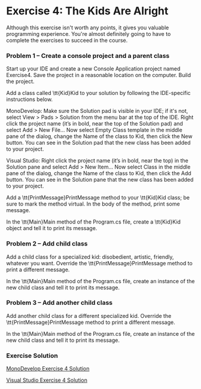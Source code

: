 # Exercise 4: The Kids Are Alright

Although this exercise isn't worth any points, it gives you valuable programming experience. You're almost definitely going to have to complete the exercises to succeed in the course.

### Problem 1 – Create a console project and a parent class

Start up your IDE and create a new Console Application project named Exercise4. Save the project in a reasonable location on the computer. Build the project.

Add a class called \tt{Kid}Kid to your solution by following the IDE-specific instructions below.

MonoDevelop: Make sure the Solution pad is visible in your IDE; if it's not, select View > Pads > Solution from the menu bar at the top of the IDE. Right click the project name (it’s in bold, near the top of the Solution pad) and select Add > New File… Now select Empty Class template in the middle pane of the dialog, change the Name of the class to Kid, then click the New button. You can see in the Solution pad that the new class has been added to your project.

Visual Studio: Right click the project name (it’s in bold, near the top) in the Solution pane and select Add > New Item… Now select Class in the middle pane of the dialog, change the Name of the class to Kid, then click the Add button. You can see in the Solution pane that the new class has been added to your project.

Add a \tt{PrintMessage}PrintMessage method to your \tt{Kid}Kid class; be sure to mark the method virtual. In the body of the method, print some message.

In the \tt{Main}Main method of the Program.cs file, create a \tt{Kid}Kid object and tell it to print its message.

### Problem 2 – Add child class

Add a child class for a specialized kid: disobedient, artistic, friendly, whatever you want. Override the \tt{PrintMessage}PrintMessage method to print a different message.

In the \tt{Main}Main method of the Program.cs file, create an instance of the new child class and tell it to print its message.

### Problem 3 – Add another child class

Add another child class for a different specialized kid. Override the \tt{PrintMessage}PrintMessage method to print a different message.

In the \tt{Main}Main method of the Program.cs file, create an instance of the new child class and tell it to print its message.

### Exercise Solution

[MonoDevelop Exercise 4 Solution](https://d3c33hcgiwev3.cloudfront.net/_678d072887270c4cfc7cd524ec81e9e0_2-1-MonoDevelop-Exercise-4-Solution.zip?Expires=1643068800&Signature=XMjmQRI~E~8VcWeaHcw4A-eP9gQAS2LvKdulg-VqhWiyuwkbAX1VMeIyY3ynkROC2oEGDaCi58hwVxRrkdyx5tuKEPmNDa97sXTo3NogxuLSiTfcIXZjKbi3BfPom-Ypb-XYVxz06l3NVCZMXFr~G8tX3AK2ENNEyd3Wf07iztI_&Key-Pair-Id=APKAJLTNE6QMUY6HBC5A)

[Visual Studio Exercise 4 Solution](https://d3c33hcgiwev3.cloudfront.net/_0b14790f71436d4b375b11ed1b74c628_2-1-Visual-Studio-Exercise-4-Solution.zip?Expires=1643068800&Signature=Tmo5eGtWNqHJX2qKFIFKFkGB71ieKPIOU7Nw0vLTBV85FKPLx3YwcYqC4hJWH5ovcxLSifhGT7LUeYgcKbKEXtFAjHz6CnOu1A~qhRhZWO4YZRIkLHqrb~htHRj4tK6PIoDNEDUzuSBl-EoaFWHZxQX~ogMxNAG9WzWMf2-q05s_&Key-Pair-Id=APKAJLTNE6QMUY6HBC5A)
